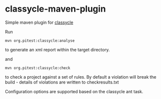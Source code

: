 classycle-maven-plugin
======================

Simple maven plugin for [classycle](http://classycle.sourceforge.net/)

Run

```
mvn org.pitest:classycle:analyse
```

to generate an xml report within the target directory.

and

```
mvn org.pitest:classycle:check
```

to check a project against a set of rules. By default a violation will break the build - details of violations
are written to checkresults.txt

Configuration options are supported based on the classycle ant task.
		
